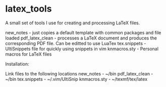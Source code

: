 # latex_tools

A small set of tools I use for creating and processing LaTeX files.

new_notes - just copies a default template with common packages and file loaded
pdf_latex_clean - processes a LaTeX document and produces the corresponding PDF file. Can be editted
		  to use LuaTex
tex.snippets - UltiSnippets file for quickly using snippets in vim
knmacros.sty - Personal macros for LaTeX files


Installation:

Link files to the following locations
new_notes	-	~/bin
pdf_latex_clean	-	~/bin
tex.snippets	-	~/.vim/UltiSnip
knmacros.sty	-	~/texmf/tex/latex

